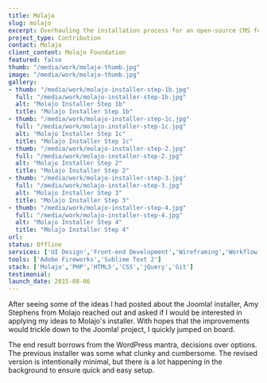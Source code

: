 ```yaml
---
title: Molajo
slug: molajo
excerpt: Overhauling the installation process for an open-source CMS forked from Joomla.
project_type: Contribution
contact: Molajo
client_content: Molajo Foundation
featured: false
thumb: "/media/work/molajo-thumb.jpg"
image: "/media/work/molajo-thumb.jpg"
gallery:
- thumb: "/media/work/molajo-installer-step-1b.jpg"
  full: "/media/work/molajo-installer-step-1b.jpg"
  alt: "Molajo Installer Step 1b"
  title: "Molajo Installer Step 1b"
- thumb: "/media/work/molajo-installer-step-1c.jpg"
  full: "/media/work/molajo-installer-step-1c.jpg"
  alt: "Molajo Installer Step 1c"
  title: "Molajo Installer Step 1c"
- thumb: "/media/work/molajo-installer-step-2.jpg"
  full: "/media/work/molajo-installer-step-2.jpg"
  alt: "Molajo Installer Step 2"
  title: "Molajo Installer Step 2"
- thumb: "/media/work/molajo-installer-step-3.jpg"
  full: "/media/work/molajo-installer-step-3.jpg"
  alt: "Molajo Installer Step 3"
  title: "Molajo Installer Step 3"
- thumb: "/media/work/molajo-installer-step-4.jpg"
  full: "/media/work/molajo-installer-step-4.jpg"
  alt: "Molajo Installer Step 4"
  title: "Molajo Installer Step 4"
url: 
status: Offline
services: ['UI Design','Front-end Development','Wireframing','Workflow Optimisation']
tools: ['Adobe Fireworks','Sublime Text 2']
stack: ['Molajo','PHP','HTML5','CSS','jQuery','Git']
testimonial: 
launch_date: 2015-08-06
---
```

After seeing some of the ideas I had posted about the Joomla! installer, Amy Stephens from Molajo reached out and asked if I would be interested in applying my ideas to Molajo's installer. With hopes that the improvements would trickle down to the Joomla! project, I quickly jumped on board.

The end result borrows from the WordPress mantra, decisions over options. The previous installer was some what clunky and cumbersome. The revised version is intentionally minimal, but there is a lot happening in the background to ensure quick and easy setup.